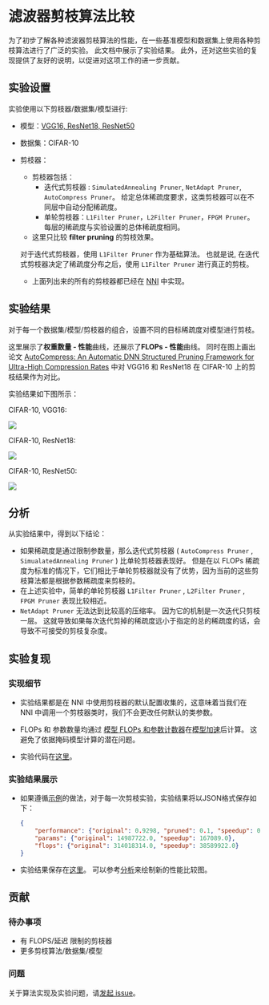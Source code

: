 # 滤波器剪枝算法比较

为了初步了解各种滤波器剪枝算法的性能，在一些基准模型和数据集上使用各种剪枝算法进行了广泛的实验。 此文档中展示了实验结果。 此外，还对这些实验的复现提供了友好的说明，以促进对这项工作的进一步贡献。

## 实验设置

实验使用以下剪枝器/数据集/模型进行:

* 模型：[VGG16, ResNet18, ResNet50](https://github.com/microsoft/nni/tree/master/examples/model_compress/models/cifar10)

* 数据集：CIFAR-10

* 剪枝器：
    - 剪枝器包括：
        - 迭代式剪枝器 : `SimulatedAnnealing Pruner`, `NetAdapt Pruner`, `AutoCompress Pruner`。 给定总体稀疏度要求，这类剪枝器可以在不同层中自动分配稀疏度。
        - 单轮剪枝器：`L1Filter Pruner`，`L2Filter Pruner`，`FPGM Pruner`。 每层的稀疏度与实验设置的总体稀疏度相同。
    - 这里只比较 **filter pruning** 的剪枝效果。

    对于迭代式剪枝器，使用 `L1Filter Pruner` 作为基础算法。 也就是说, 在迭代式剪枝器决定了稀疏度分布之后，使用 `L1Filter Pruner` 进行真正的剪枝。

    - 上面列出来的所有的剪枝器都已经在 [NNI](https://github.com/microsoft/nni/tree/master/docs/zh_CN/Compressor/Overview.md) 中实现。

## 实验结果

对于每一个数据集/模型/剪枝器的组合，设置不同的目标稀疏度对模型进行剪枝。

这里展示了**权重数量 - 性能**曲线，还展示了**FLOPs - 性能**曲线。 同时在图上画出论文 [AutoCompress: An Automatic DNN Structured Pruning Framework for Ultra-High Compression Rates](http://arxiv.org/abs/1907.03141) 中对 VGG16 和 ResNet18 在 CIFAR-10 上的剪枝结果作为对比。

实验结果如下图所示：

CIFAR-10, VGG16:

![](../../../examples/model_compress/pruning/comparison_of_pruners/img/performance_comparison_vgg16.png)

CIFAR-10, ResNet18:

![](../../../examples/model_compress/pruning/comparison_of_pruners/img/performance_comparison_resnet18.png)

CIFAR-10, ResNet50:

![](../../../examples/model_compress/pruning/comparison_of_pruners/img/performance_comparison_resnet50.png)

## 分析

从实验结果中，得到以下结论：

* 如果稀疏度是通过限制参数量，那么迭代式剪枝器 ( `AutoCompress Pruner` , `SimualatedAnnealing Pruner` ) 比单轮剪枝器表现好。 但是在以 FLOPs 稀疏度为标准的情况下，它们相比于单轮剪枝器就没有了优势，因为当前的这些剪枝算法都是根据参数稀疏度来剪枝的。
* 在上述实验中，简单的单轮剪枝器 `L1Filter Pruner` , `L2Filter Pruner` , `FPGM Pruner` 表现比较相近。
* `NetAdapt Pruner` 无法达到比较高的压缩率。 因为它的机制是一次迭代只剪枝一层。 这就导致如果每次迭代剪掉的稀疏度远小于指定的总的稀疏度的话，会导致不可接受的剪枝复杂度。

## 实验复现

### 实现细节

* 实验结果都是在 NNI 中使用剪枝器的默认配置收集的，这意味着当我们在 NNI 中调用一个剪枝器类时，我们不会更改任何默认的类参数。

* FLOPs 和 参数数量均通过 [模型 FLOPs 和参数计数器](https://github.com/microsoft/nni/blob/master/docs/zh_CN/Compressor/CompressionUtils.md#model-flopsparameters-counter)在[模型加速](https://github.com/microsoft/nni/blob/master/docs/zh_CN/Compressor/ModelSpeedup.md)后计算。 这避免了依据掩码模型计算的潜在问题。

* 实验代码在[这里](https://github.com/microsoft/nni/tree/master/examples/model_compress/auto_pruners_torch.py)。

### 实验结果展示

* 如果遵循[示例](https://github.com/microsoft/nni/tree/master/examples/model_compress/auto_pruners_torch.py)的做法，对于每一次剪枝实验，实验结果将以JSON格式保存如下：
    ``` json
    {
        "performance": {"original": 0.9298, "pruned": 0.1, "speedup": 0.1, "finetuned": 0.7746}, 
        "params": {"original": 14987722.0, "speedup": 167089.0}, 
        "flops": {"original": 314018314.0, "speedup": 38589922.0}
    }
    ```

* 实验结果保存在[这里](https://github.com/microsoft/nni/tree/master/examples/model_compress/comparison_of_pruners)。 可以参考[分析](https://github.com/microsoft/nni/blob/master/examples/model_compress/comparison_of_pruners/analyze.py)来绘制新的性能比较图。

## 贡献

### 待办事项

* 有 FLOPS/延迟 限制的剪枝器
* 更多剪枝算法/数据集/模型

### 问题
关于算法实现及实验问题，请[发起 issue](https://github.com/microsoft/nni/issues/new/)。
